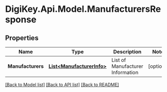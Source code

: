 # DigiKey.Api.Model.ManufacturersResponse
## Properties

Name | Type | Description | Notes
------------ | ------------- | ------------- | -------------
**Manufacturers** | [**List&lt;ManufacturerInfo&gt;**](ManufacturerInfo.md) | List of Manufacturer Information | [optional] 

[[Back to Model list]](../README.md#documentation-for-models) [[Back to API list]](../README.md#documentation-for-api-endpoints) [[Back to README]](../README.md)

